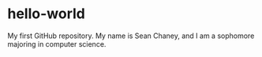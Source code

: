 # hello-world
My first GitHub repository.
My name is Sean Chaney, and I am a sophomore majoring in computer science.
